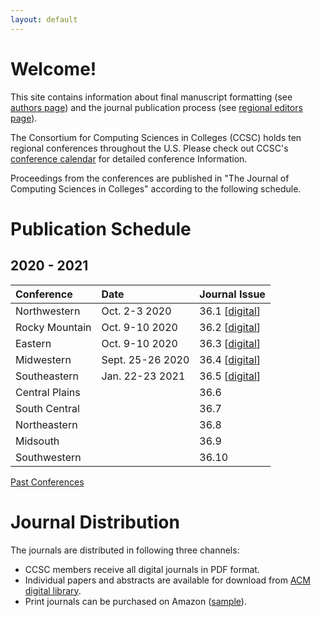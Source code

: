 ```yaml
---
layout: default
---
```

# Welcome!
This site contains information about final manuscript formatting (see [authors page](https://lubaochuan.github.io/ccsc-editor/authors.html))
and the journal publication process (see [regional editors page](https://lubaochuan.github.io/ccsc-editor/editors.html)).

The Consortium for Computing Sciences in Colleges (CCSC) holds ten regional
conferences throughout the U.S. Please check out CCSC's
[conference calendar](http://www.ccsc.org/regions/calendar/)
for detailed conference Information.

Proceedings from the conferences are published in "The Journal of Computing
Sciences in Colleges" according to the following schedule.

# Publication Schedule
## 2020 - 2021

| Conference | Date | Journal Issue |
|:-------------|:------------------|:------|
| Northwestern | Oct. 2-3 2020| 36.1 [[digital](http://www.ccsc.org/publications/journals/NW2020.pdf)] |
| Rocky Mountain | Oct. 9-10 2020 | 36.2 [[digital](http://www.ccsc.org/publications/journals/RM2020.pdf)] |
| Eastern | Oct. 9-10 2020 | 36.3 [[digital](http://www.ccsc.org/publications/journals/EA2020.pdf)]|
| Midwestern | Sept. 25-26 2020 | 36.4 [[digital](http://www.ccsc.org/publications/journals/MW2020.pdf)]|
| Southeastern | Jan. 22-23 2021 | 36.5 [[digital](http://www.ccsc.org/publications/journals/SE2020.pdf)] |
| Central Plains |  | 36.6 |
| South Central |  | 36.7 |
| Northeastern |  | 36.8 |
| Midsouth |  | 36.9 |
| Southwestern |  | 36.10 |

[Past Conferences](https://lubaochuan.github.io/ccsc-editor/past_conferences.html)

# Journal Distribution

The journals are distributed in following three channels:
- CCSC members receive all digital journals in PDF format.
- Individual papers and abstracts are available for download from
[ACM digital library](https://dl.acm.org/citation.cfm?id=J420&picked=prox).
- Print journals can be purchased on Amazon ([sample](https://www.amazon.com/dp/1727534379)).
